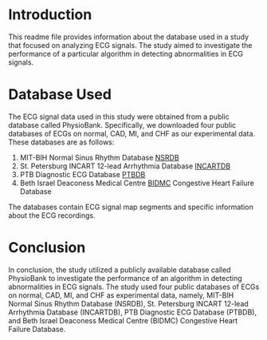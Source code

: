 # Introduction

This readme file provides information about the database used in a study that focused on analyzing ECG signals. The study aimed to investigate the performance of a particular algorithm in detecting abnormalities in ECG signals.

# Database Used

The ECG signal data used in this study were obtained from a public database called PhysioBank. Specifically, we downloaded four public databases of ECGs on normal, CAD, MI, and CHF as our experimental data. These databases are as follows:

1. MIT-BIH Normal Sinus Rhythm Database [NSRDB](https://physionet.org/content/nsrdb/1.0.0/)
2. St. Petersburg INCART 12-lead Arrhythmia Database [INCARTDB](https://physionet.org/content/incartdb/1.0.0/)
3. PTB Diagnostic ECG Database [PTBDB](https://physionet.org/content/ptbdb/1.0.0/)
4. Beth Israel Deaconess Medical Centre [BIDMC](https://physionet.org/content/chfdb/1.0.0/) Congestive Heart Failure Database

The databases contain ECG signal map segments and specific information about the ECG recordings.

# Conclusion

In conclusion, the study utilized a publicly available database called PhysioBank to investigate the performance of an algorithm in detecting abnormalities in ECG signals. The study used four public databases of ECGs on normal, CAD, MI, and CHF as experimental data, namely, MIT-BIH Normal Sinus Rhythm Database (NSRDB), St. Petersburg INCART 12-lead Arrhythmia Database (INCARTDB), PTB Diagnostic ECG Database (PTBDB), and Beth Israel Deaconess Medical Centre (BIDMC) Congestive Heart Failure Database.
